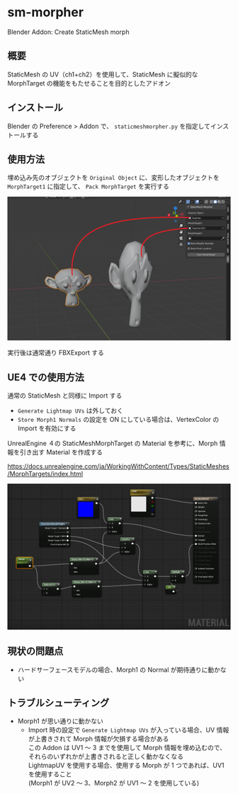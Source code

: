 # sm-morpher

Blender Addon: Create StaticMesh morph

## 概要

StaticMesh の UV（ch1+ch2）を使用して、StaticMesh に擬似的な MorphTarget の機能をもたせることを目的としたアドオン

## インストール

Blender の Preference > Addon で、 `staticmeshmorpher.py` を指定してインストールする

## 使用方法

埋め込み先のオブジェクトを `Original Object` に、変形したオブジェクトを `MorphTarget1` に指定して、 `Pack MorphTarget` を実行する

![使用方法](https://github.com/t-sumisaki/sm-morpher/blob/images/sm-morpher_usage.png)

実行後は通常通り FBXExport する

## UE4 での使用方法

通常の StaticMesh と同様に Import する

- `Generate Lightmap UVs` は外しておく
- `Store Morph1 Normals` の設定を ON にしている場合は、VertexColor の Import を有効にする

UnrealEngine ４の StaticMeshMorphTarget の Material を参考に、Morph 情報を引き出す Material を作成する

https://docs.unrealengine.com/ja/WorkingWithContent/Types/StaticMeshes/MorphTargets/index.html

![Material例](https://github.com/t-sumisaki/sm-morpher/blob/images/sm-morpher-ue4mat.png)

## 現状の問題点

- ハードサーフェースモデルの場合、Morph1 の Normal が期待通りに動かない

## トラブルシューティング

- Morph1 が思い通りに動かない
  - Import 時の設定で `Generate Lightmap UVs` が入っている場合、UV 情報が上書きされて Morph 情報が欠損する場合がある  
    この Addon は UV1 ～ 3 までを使用して Morph 情報を埋め込むので、それらのいずれかが上書きされると正しく動かなくなる  
    LightmapUV を使用する場合、使用する Morph が 1 つであれば、UV1 を使用すること  
    (Morph1 が UV2 ～ 3、Morph2 が UV1 ～ 2 を使用している)
